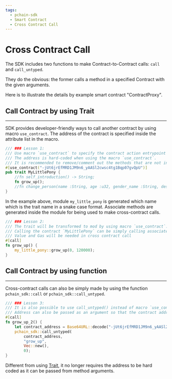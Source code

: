 ```yaml
---
tags:
  - pchain-sdk
  - Smart Contract
  - Cross Contract Call
---
```


# Cross Contract Call

The SDK includes two functions to make Contract-to-Contract calls: `call` and `call_untyped`.

They do the obvious: the former calls a method in a specified Contract with the given arguments.

Here is to illustrate the details by example smart contract "ContractProxy".


## Call Contract by using Trait
---

SDK provides developer-friendly ways to call another contract by using macro `use_contract`. The address of the contract is specified inside the attribute list in the macro. 

```rust
/// ### Lesson 1:
/// Use macro `use_contract` to specify the contract action entrypoint methods in a trait.
/// The address is hard-coded when using the macro `use_contract`.
/// It is recommended to remove/comment out the methods that are not intended to be used.
#[use_contract("-jUt6jrEfMRD1JM9n6_yAASl2cwsc4tg1Bqp07gvQpU")]
pub trait MyLittlePony {
    //fn self_introduction() -> String;
    fn grow_up();
    //fn change_person(name :String, age :u32, gender_name :String, description :String);
}
```

In the example above, module `my_little_pony` is generated which name which is the trait name in a snake case format. Associate methods are generated inside the module for being used to make cross-contract calls.

```rust
/// ### Lesson 2:
/// The trait will be transformed to mod by using macro `use_contract`. 
/// Calling the contract `MyLittlePony` can be simply calling associate methods according to the defined method in the trait.
/// Value and Gas will be needed in cross contract call
#[call]
fn grow_up() {
    my_little_pony::grow_up(0, 120000);
}
```

## Call Contract by using function
---

Cross-contract calls can also be simply made by using the function `pchain_sdk::call` or `pchain_sdk::call_untyped`.

```rust
/// ### Lesson 3:
/// It is also possible to use call_untyped() instead of macro `use_contract` to make a cross contract call.
/// Address can also be passed as an argument so that the contract address is not necessarily hard-coded.
#[call]
fn grow_up_2() {
    let contract_address = Base64URL::decode("-jUt6jrEfMRD1JM9n6_yAASl2cwsc4tg1Bqp07gvQpU").unwrap().try_into().unwrap();
    pchain_sdk::call_untyped(
        contract_address,
        "grow_up", 
        Vec::new(),
        0);
}
```

Different from using [Trait](#call-contract-by-using-trait), it no longer requires the address to be hard coded as it can be passed from method arguments.